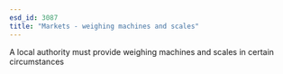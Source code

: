 ```yaml
---
esd_id: 3087
title: "Markets - weighing machines and scales"
---
```


A local authority must provide weighing machines and scales in certain circumstances

